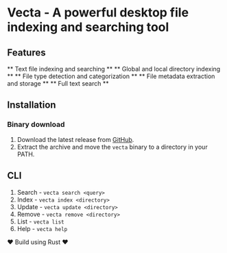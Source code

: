 # Vecta - A powerful desktop file indexing and searching tool

## Features

** Text file indexing and searching **
** Global and local directory indexing **
** File type detection and categorization **
** File metadata extraction and storage **
** Full text search **


## Installation
### Binary download
1. Download the latest release from [GitHub](https://github.com/vecta/vecta/releases).
2. Extract the archive and move the `vecta` binary to a directory in your PATH.

## CLI
1. Search - `vecta search <query>`
2. Index - `vecta index <directory>`
3. Update - `vecta update <directory>`
4. Remove - `vecta remove <directory>`
5. List - `vecta list`
6. Help - `vecta help`


❤️ Build using Rust ❤️
